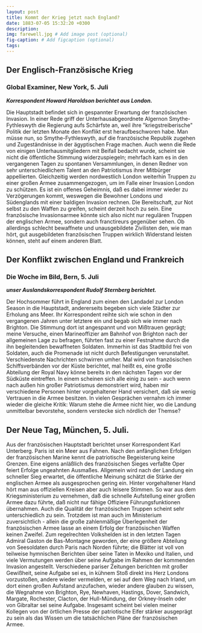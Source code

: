 ```yaml
---
layout: post
title: Kommt der Krieg jetzt nach England?
date: 1883-07-05 15:32:20 +0300
description: 
img: farewell.jpg # Add image post (optional)
fig-caption: # Add figcaption (optional)
tags: 
---
```



## Der Englisch-Französische Krieg 

### Global Examiner, New York, 5. Juli

***Korrespondent Howard Haroldson berichtet aus London.***

Die Hauptstadt befindet sich in gespannter Erwartung der französischen Invasion. In einer Rede griff der Unterhausabgeordnete Algernon Smythe-Fythleswyth die Regierung aufs Schärfste an, weil ihre "kriegstreiberische" Politik der letzten Monate den Konflikt erst heraufbeschworen habe. Man müsse nun, so Smythe-Fythleswyth, auf die französische Republik zugehen und Zugeständnisse in der ägyptischen Frage machen. Auch wenn die Rede von einigen Unterhausmitgliedern mit Beifall bedacht wurde, scheint sie nicht die öffentliche Stimmung widerzuspiegeln; mehrfach kam es in den vergangenen Tagen zu spontanen Versammlungen, in denen Redner von sehr unterschiedlichem Talent an den Patriotismus ihrer Mitbürger appellierten. Gleichzeitig werden nordwestlich London weiterhin Truppen zu einer großen Armee zusammengezogen, um im Falle einer Invasion London zu schützen. Es ist ein offenes Geheimnis, daß es dabei immer wieder zu Verzögerungen kommt, weswegen die Bewohner Londons und Südenglands mit einer baldigen Invasion rechnen. Die Bereitschaft, zur Not selbst zu den Waffen zu greifen, scheint derzeit hoch zu sein. Eine französische Invasionsarmee könnte sich also nicht nur regulären Truppen der englischen Armee, sondern auch franctireurs gegenüber sehen. Ob allerdings schlecht bewaffnete und unausgebildete Zivilisten den, wie man hört, gut ausgebildeten französischen Truppen wirklich Widerstand leisten können, steht auf einem anderen Blatt.





## Der Konflikt zwischen England und Frankreich 

### Die Woche im Bild, Bern, 5. Juli

***unser Auslandskorrespondent Rudolf Sternberg berichtet.***

Der Hochsommer führt in England zum einen den Landadel zur London Season in die Hauptstadt, andererseits begeben sich viele Städter zur Erholung ans Meer. Ihr Korrespondent reihte sich wie schon in den vergangenen Jahren unter letztere ein und begab sich wie immer nach Brighton. Die Stimmung dort ist angespannt und von Mißtrauen geprägt; meine Versuche, einen Marineoffizier am Bahnhof von Brighton nach der allgemeinen Lage zu befragen, führten fast zu einer Festnahme durch die ihn begleitenden bewaffneten Soldaten. Immerhin ist das Stadtbild frei von Soldaten, auch die Promenade ist nicht durch Befestigungen verunstaltet. Verschiedenste Nachrichten schwirren umher. Mal wird von französischen Schiffsverbänden vor der Küste berichtet, mal heißt es, eine große Abteilung der Royal Navy könne bereits in den nächsten Tagen vor der Südküste eintreffen. In einem scheinen sich alle einig zu sein - auch wenn nach außen hin großer Patriotismus demonstriert wird, haben mir verschiedene Personen hinter vorgehaltener Hand versichert, daß sie wenig Vertrauen in die Armee besitzen. In vielen Gesprächen vernahm ich immer wieder die gleiche Kritik: Warum stehe die Armee nicht hier, wo die Landung unmittelbar bevorstehe, sondern verstecke sich nördlich der Themse? 



## Der Neue Tag, München, 5. Juli.

Aus der französischen Hauptstadt berichtet unser Korrespondent Karl Unterberg. Paris ist ein Meer aus Fahnen. Nach den anfänglichen Erfolgen der französischen Marine kennt die patriotische Begeisterung keine Grenzen. Eine eigens anläßlich des französischen Sieges verfaßte Oper feiert Erfolge ungeahnten Ausmaßes. Allgemein wird nach der Landung ein schneller Sieg erwartet, die öffentliche Meinung schätzt die Stärke der englischen Armee als ausgesprochen gering ein. Hinter vorgehaltener Hand hört man aus offiziellen Kreisen aber auch leisere Stimmen. So war aus dem Kriegsministerium zu vernehmen, daß die schnelle Aufstellung einer großen Armee dazu führte, daß nicht nur fähige Offiziere Führungsfunktionen übernahmen. Auch die Qualität der französischen Truppen scheint sehr unterschiedlich zu sein. Trotzdem ist man auch im Ministerium zuversichtlich - allein die große zahlenmäßige Überlegenheit der französischen Armee lasse an einem Erfolg der französischen Waffen keinen Zweifel. Zum regelrechten Volkshelden ist in den letzten Tagen Admiral Gaston de Bas-Montagne geworden, der eine größere Abteilung von Seesoldaten durch Paris nach Norden führte; die Blätter ist voll von teilweise hymnischen Berichten über seine Taten in Mexiko und Italien, und viele Vermutungen werden über seine Aufgabe im Rahmen der kommenden Invasion angestellt. Verschiedene pariser Zeitungen berichten mit großer Gewißheit, seine Aufgabe sei es, in kühnem Stoß direkt ins Herz Londons vorzustoßen, andere wieder vermelden, er sei auf dem Weg nach Irland, um dort einen großen Aufstand anzufachen, wieder andere glauben zu wissen, die Wegnahme von Brighton, Rye, Newhaven, Hastings, Dover, Sandwich, Margate, Rochester, Clacton, der Hull-Mündung, der Orkney-Inseln oder von Gibraltar sei seine Aufgabe. Insgesamt scheint bei vielen meiner Kollegen von der örtlichen Presse der patriotische Eifer stärker ausgeprägt zu sein als das Wissen um die tatsächlichen Pläne der französischen Armee.

